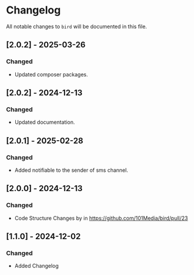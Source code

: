 # Changelog

All notable changes to `bird` will be documented in this file.

## [2.0.2] - 2025-03-26

### Changed
- Updated composer packages.

## [2.0.2] - 2024-12-13

### Changed
- Updated documentation.
  
## [2.0.1] - 2025-02-28

### Changed
- Added notifiable to the sender of sms channel.

## [2.0.0] - 2024-12-13

### Changed
- Code Structure Changes by in https://github.com/101Media/bird/pull/23

## [1.1.0] - 2024-12-02

### Changed
- Added Changelog

